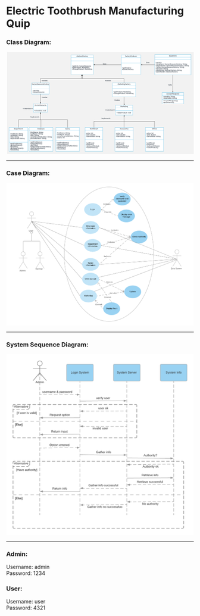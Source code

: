 # Electric Toothbrush Manufacturing Quip  
### Class Diagram:  
![picture alt]( Class_Diagram.png "The class diagram")

---  

### Case Diagram:  
![picture alt]( Case_Diagram.png "The case diagram") 

---  

### System Sequence Diagram:  
![picture alt]( System_Sequence_Diagram.png "The sequence diagram")

---  

### Admin:  
Username: admin  
Password: 1234  
### User:  
Username: user  
Password: 4321  